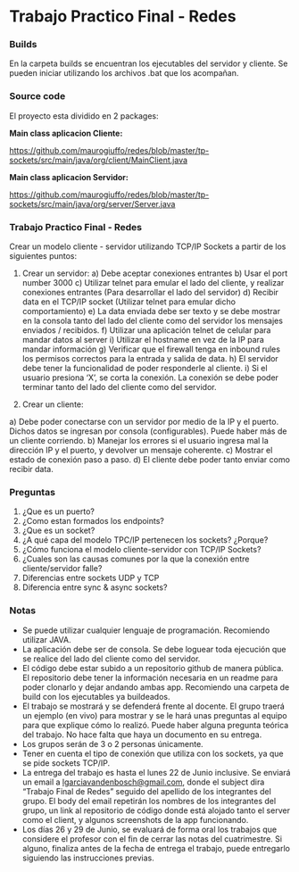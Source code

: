 # Trabajo Practico Final - Redes

### Builds

En la carpeta builds se encuentran los ejecutables del servidor y cliente. Se pueden iniciar utilizando los archivos .bat que los acompañan.

### Source code

El proyecto esta dividido en 2 packages:

**Main class aplicacion Cliente:**

https://github.com/maurogiuffo/redes/blob/master/tp-sockets/src/main/java/org/client/MainClient.java


**Main class aplicacion Servidor:**

https://github.com/maurogiuffo/redes/blob/master/tp-sockets/src/main/java/org/server/Server.java




### Trabajo Practico Final - Redes

Crear un modelo cliente - servidor utilizando TCP/IP Sockets a partir de los siguientes puntos:

1) Crear un servidor:
a) Debe aceptar conexiones entrantes
b) Usar el port number 3000
c) Utilizar telnet para emular el lado del cliente, y realizar conexiones entrantes
(Para desarrollar el lado del servidor)
d) Recibir data en el TCP/IP socket (Utilizar telnet para emular dicho
comportamiento)
e) La data enviada debe ser texto y se debe mostrar en la consola tanto del lado
del cliente como del servidor los mensajes enviados / recibidos.
f) Utilizar una aplicación telnet de celular para mandar datos al server
i) Utilizar el hostname en vez de la IP para mandar información
g) Verificar que el firewall tenga en inbound rules los permisos correctos para la
entrada y salida de data.
h) El servidor debe tener la funcionalidad de poder responderle al cliente.
i) Si el usuario presiona ‘X’, se corta la conexión. La conexión se debe poder
terminar tanto del lado del cliente como del servidor.


2) Crear un cliente:

a) Debe poder conectarse con un servidor por medio de la IP y el puerto. Dichos
datos se ingresan por consola (configurables). Puede haber más de un cliente
corriendo.
b) Manejar los errores si el usuario ingresa mal la dirección IP y el puerto, y
devolver un mensaje coherente.
c) Mostrar el estado de conexión paso a paso.
d) El cliente debe poder tanto enviar como recibir data.


### Preguntas

1. ¿Que es un puerto?
2. ¿Como estan formados los endpoints?
3. ¿Que es un socket?
4. ¿A qué capa del modelo TPC/IP pertenecen los sockets? ¿Porque?
5. ¿Cómo funciona el modelo cliente-servidor con TCP/IP Sockets?
6. ¿Cuales son las causas comunes por la que la conexión entre cliente/servidor falle?
7. Diferencias entre sockets UDP y TCP
8. Diferencia entre sync & async sockets?


### Notas

- Se puede utilizar cualquier lenguaje de programación. Recomiendo utilizar JAVA.
- La aplicación debe ser de consola. Se debe loguear toda ejecución que se realice del
lado del cliente como del servidor.
- El código debe estar subido a un repositorio github de manera pública. El repositorio
debe tener la información necesaria en un readme para poder clonarlo y dejar andando
ambas app. Recomiendo una carpeta de build con los ejecutables ya buildeados.
- El trabajo se mostrará y se defenderá frente al docente. El grupo traerá un ejemplo (en
vivo) para mostrar y se le hará unas preguntas al equipo para que explique cómo lo
realizó. Puede haber alguna pregunta teórica del trabajo. No hace falta que haya un
documento en su entrega.
- Los grupos serán de 3 o 2 personas únicamente.
- Tener en cuenta el tipo de conexión que utiliza con los sockets, ya que se pide
sockets TCP/IP.
- La entrega del trabajo es hasta el lunes 22 de Junio inclusive. Se enviará un email a
lgarciavandenbosch@gmail.com, donde el subject dira “Trabajo Final de Redes”
seguido del apellido de los integrantes del grupo. El body del email repetirán los
nombres de los integrantes del grupo, un link al repositorio de código donde está
alojado tanto el server como el client, y algunos screenshots de la app funcionando.
- Los días 26 y 29 de Junio, se evaluará de forma oral los trabajos que considere el
profesor con el fin de cerrar las notas del cuatrimestre. Si alguno, finaliza antes de la
fecha de entrega el trabajo, puede entregarlo siguiendo las instrucciones previas.
